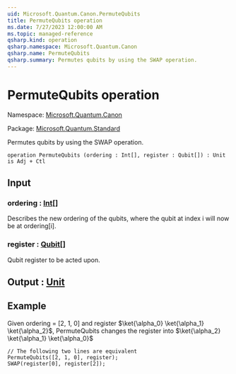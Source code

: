 ```yaml
---
uid: Microsoft.Quantum.Canon.PermuteQubits
title: PermuteQubits operation
ms.date: 7/27/2023 12:00:00 AM
ms.topic: managed-reference
qsharp.kind: operation
qsharp.namespace: Microsoft.Quantum.Canon
qsharp.name: PermuteQubits
qsharp.summary: Permutes qubits by using the SWAP operation.
---
```


# PermuteQubits operation

Namespace: [Microsoft.Quantum.Canon](xref:Microsoft.Quantum.Canon)

Package: [Microsoft.Quantum.Standard](https://nuget.org/packages/Microsoft.Quantum.Standard)


Permutes qubits by using the SWAP operation.

```qsharp
operation PermuteQubits (ordering : Int[], register : Qubit[]) : Unit is Adj + Ctl
```


## Input

### ordering : [Int](xref:microsoft.quantum.qsharp.valueliterals#int-literals)[]

Describes the new ordering of the qubits, where the qubit at index i will now be at ordering[i].


### register : [Qubit](xref:microsoft.quantum.qsharp.valueliterals#qubit-literals)[]

Qubit register to be acted upon.



## Output : [Unit](xref:microsoft.quantum.qsharp.valueliterals#unit-literal)



## Example

Given ordering = [2, 1, 0] and register $\ket{\alpha_0} \ket{\alpha_1} \ket{\alpha_2}$, PermuteQubitschanges the register into $\ket{\alpha_2} \ket{\alpha_1} \ket{\alpha_0}$```qsharp// The following two lines are equivalentPermuteQubits([2, 1, 0], register);SWAP(register[0], register[2]);```